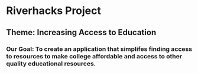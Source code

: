 # Riverhacks Project

## Theme:  Increasing Access to Education

### Our Goal:  To create an application that simplifes finding access to resources to make college affordable and access to other quality educational resources.

